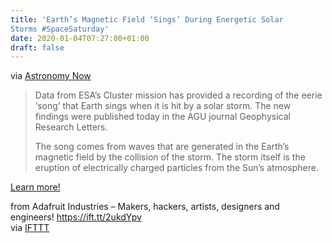 ```yaml
---
title: 'Earth’s Magnetic Field ‘Sings’ During Energetic Solar
Storms #SpaceSaturday'
date: 2020-01-04T07:27:00+01:00
draft: false
---
```


via [Astronomy Now](https://astronomynow.com/2019/11/26/earths-magnetic-field-sings-during-energetic-solar-storms/)

> Data from ESA’s Cluster mission has provided a recording of the eerie ‘song’ that Earth sings when it is hit by a solar storm. The new findings were published today in the AGU journal Geophysical Research Letters.
> 
> The song comes from waves that are generated in the Earth’s magnetic field by the collision of the storm. The storm itself is the eruption of electrically charged particles from the Sun’s atmosphere.

[Learn more!](https://astronomynow.com/2019/11/26/earths-magnetic-field-sings-during-energetic-solar-storms/)

  
  
from Adafruit Industries – Makers, hackers, artists, designers and engineers! https://ift.tt/2ukdYpv  
via [IFTTT](https://ifttt.com/?ref=da&site=blogger)